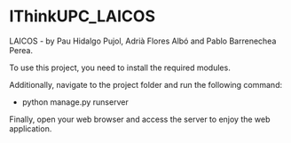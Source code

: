 # IThinkUPC_LAICOS
LAICOS - by Pau Hidalgo Pujol, Adrià Flores Albó and Pablo Barrenechea Perea.

To use this project, you need to install the required modules.

Additionally, navigate to the project folder and run the following command:

  - python manage.py runserver 
 
Finally, open your web browser and access the server to enjoy the web application.
